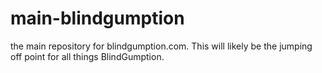 # main-blindgumption
the main repository for blindgumption.com.  This will likely be the jumping off point for all things BlindGumption. 

